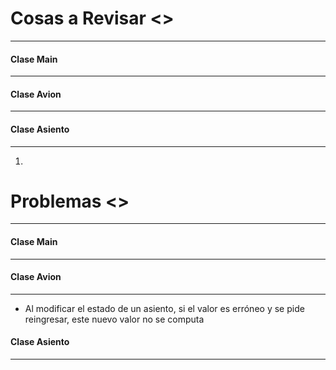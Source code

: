 # Cosas a Revisar <>
---
#### Clase Main
---
#### Clase Avion
---
#### Clase Asiento
---
1. 
# Problemas <>
---
#### Clase Main
---
#### Clase Avion
---
+ Al modificar el estado de un asiento, si el valor es erróneo y se pide reingresar, este nuevo valor no se computa
#### Clase Asiento
---